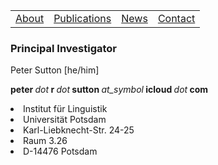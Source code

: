 <table>
  <tbody>
    <tr>
      <td><a href="index">About</a></td>
      <td><a href="papers">Publications</a></td>
      <td><a href="news">News</a></td>
      <td><a href="contact">Contact</a></td>
    </tr>
    </tbody>
</table>

### Principal Investigator

<p>Peter Sutton [he/him]</p>

<p><strong>peter&nbsp;</strong><em>dot</em><strong>&nbsp;r&nbsp;</strong><em>dot</em><strong>&nbsp;sutton&nbsp;</strong><em>at_symbol</em><strong>&nbsp;icloud&nbsp;</strong><em>dot</em><strong>&nbsp;com</strong></p>

<p>
<li>Institut für Linguistik</li>
<li>Universität Potsdam</li>
<li>Karl-Liebknecht-Str. 24-25</li>
<li>Raum 3.26</li>
<li>D-14476 Potsdam</li>
</p>
